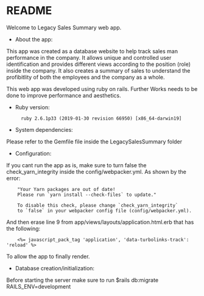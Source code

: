 # README

Welcome to Legacy Sales Summary web app.


* About the app:

This app was created as a database website to help track sales man performance in the company. It allows unique and controlled user identification and provides different views according to the position (role) inside the company. It also creates a summary of sales to understand the profibitlity of both the employees and the company as a whole.

This web app was developed using ruby on rails. Further Works needs to be done to improve performance and aesthetics.

* Ruby version:

        ruby 2.6.1p33 (2019-01-30 revision 66950) [x86_64-darwin19]

* System dependencies:

Please refer to the Gemfile file inside the LegacySalesSummary folder

* Configuration:

If you cant run the app as is, make sure to turn false the check_yarn_integrity inside the config/webpacker.yml.
As shown by the error:

        "Your Yarn packages are out of date!
        Please run `yarn install --check-files` to update."
  
        To disable this check, please change `check_yarn_integrity`
        to `false` in your webpacker config file (config/webpacker.yml).

And then erase line 9 from app/views/layouts/application.html.erb that has the following:

        <%= javascript_pack_tag 'application', 'data-turbolinks-track': 'reload' %>

To allow the app to finally render.


* Database creation/initialization:

Before starting the server make sure to run $rails db:migrate RAILS_ENV=development







